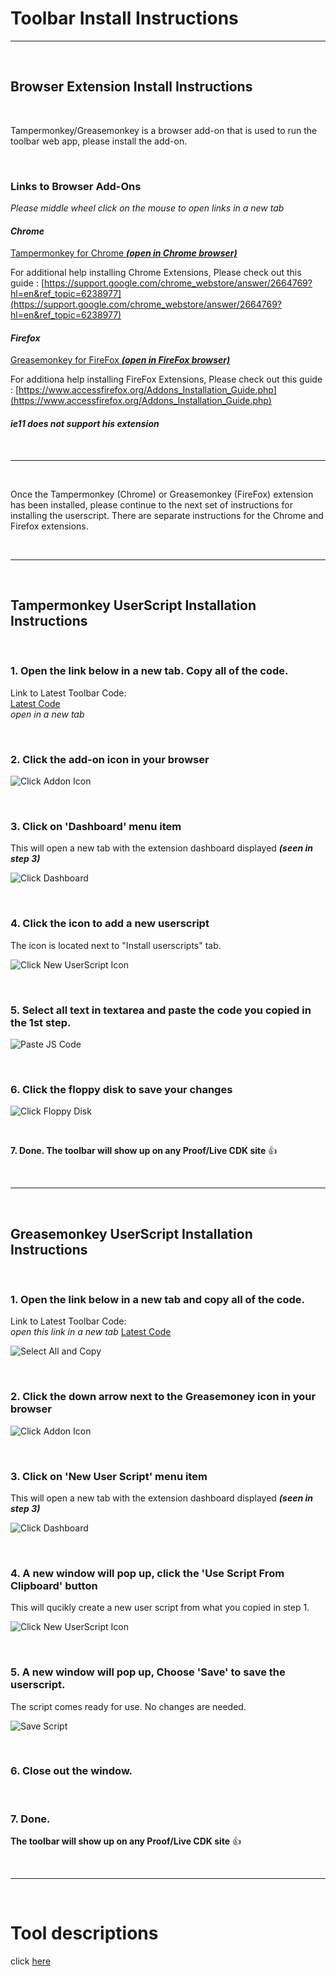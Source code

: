 # Toolbar Install Instructions
---

<br>

## Browser Extension Install Instructions

<br>

Tampermonkey/Greasemonkey is a browser add-on that is used to run the toolbar web app, please install the add-on.

<br>

### Links to Browser Add-Ons<br>
*Please middle wheel click on the mouse to open links in a new tab*<br>

#### *Chrome*<br>
[Tampermonkey for Chrome ***(open in Chrome browser)***](https://chrome.google.com/webstore/detail/tampermonkey/dhdgffkkebhmkfjojejmpbldmpobfkfo?hl=en)

For additional help installing Chrome Extensions, Please check out this guide : [https://support.google.com/chrome_webstore/answer/2664769?hl=en&ref_topic=6238977](https://support.google.com/chrome_webstore/answer/2664769?hl=en&ref_topic=6238977)

#### *Firefox*<br>
[Greasemonkey for FireFox ***(open in FireFox browser)***](https://addons.mozilla.org/en-US/firefox/addon/greasemonkey/)

For additiona help installing FireFox Extensions, Please check out this guide : [https://www.accessfirefox.org/Addons_Installation_Guide.php](https://www.accessfirefox.org/Addons_Installation_Guide.php)

#### *ie11 does not support his extension*<br>

<br>

---

<br>

Once the Tampermonkey (Chrome) or Greasemonkey (FireFox) extension has been installed, please continue to the next set of instructions for installing the userscript.
There are separate instructions for the Chrome and Firefox extensions.

<br>

---

<br>

## Tampermonkey UserScript Installation Instructions

<br>

### 1. Open the link below in a new tab.  Copy all of the code.

Link to Latest Toolbar Code:<br>
[Latest Code](https://raw.githubusercontent.com/cirept/QA_Toolbox/master/assets/js/meta.js)<br>
*open in a new tab*

<br>

### 2. Click the add-on icon in your browser

![Click Addon Icon](images/clickIcon.png)

<br>

### 3. Click on 'Dashboard' menu item<br>
This will open a new tab with the extension dashboard displayed ***(seen in step 3)***

![Click Dashboard](images/clickDashboard.png)

<br>

### 4. Click the icon to add a new userscript<br>
The icon is located next to "Install userscripts" tab.

![Click New UserScript Icon](images/clickNewScript.png)

<br>

### 5. Select all text in textarea and paste the code you copied in the 1st step.

![Paste JS Code](images/pasteCode.png)

<br>

### 6. Click the floppy disk to save your changes

![Click Floppy Disk](images/clickSave.png)

<br>

**7. Done.  The toolbar will show up on any Proof/Live CDK site** :thumbsup:

<br>

---

<br>

## Greasemonkey UserScript Installation Instructions

<br>

### 1. Open the link below in a new tab and copy all of the code.

Link to Latest Toolbar Code:<br>
*open this link in a new tab*
[Latest Code](https://raw.githubusercontent.com/cirept/QA_Toolbox/master/assets/js/meta.js)<br>


![Select All and Copy](images/selectAllCopy.jpg)

<br>

### 2. Click the down arrow next to the Greasemoney icon in your browser

![Click Addon Icon](images/firefox-greasemonkey.png)

<br>

### 3. Click on 'New User Script' menu item<br>
This will open a new tab with the extension dashboard displayed ***(seen in step 3)***

![Click Dashboard](images/selectNewUserScript-firefox.png)

<br>

### 4. A new window will pop up, click the 'Use Script From Clipboard' button<br>
This will qucikly create a new user script from what you copied in step 1.

![Click New UserScript Icon](images/clickUseScriptFromClipboard-firefox.png)

<br>

### 5. A new window will pop up, Choose 'Save' to save the userscript.
The script comes ready for use.  No changes are needed.

![Save Script](images/saveScript-firefox.png)

<br>

### 6. Close out the window.

<br>

### 7. Done.
**The toolbar will show up on any Proof/Live CDK site** :thumbsup:

<br>

---

<br>

# Tool descriptions

click [here](index)
